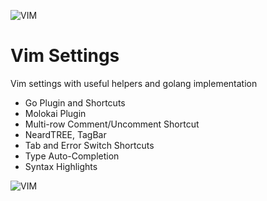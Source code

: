 ![VIM](https://cdn.iconscout.com/public/images/icon/free/png-128/vim-company-brand-logo-3a071bb2196648f2-128x128.png)
# Vim Settings
Vim settings with useful helpers and golang implementation

* Go Plugin and Shortcuts
* Molokai Plugin
* Multi-row Comment/Uncomment Shortcut
* NeardTREE, TagBar
* Tab and Error Switch Shortcuts
* Type Auto-Completion
* Syntax Highlights

![VIM]("https://raw.githubusercontent.com/code-badger/vim-settings/master/ui_sample.png")
